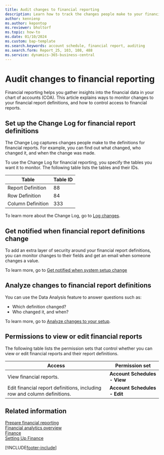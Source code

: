 ```yaml
---
title: Audit changes to financial reporting
description: Learn how to track the changes people make to your financial reports.
author: kennienp
ms.author: kepontop
ms.reviewer: bholtorf
ms.topic: how-to
ms.date: 01/10/2024
ms.custom: bap-template
ms.search.keywords: account schedule, financial report, auditing
ms.search.form: Report_25, 103, 108, 488
ms.service: dynamics-365-business-central
---
```

# Audit changes to financial reporting

Financial reporting helps you gather insights into the financial data in your chart of accounts (COA). This article explains ways to monitor changes to your financial report definitions, and how to control access to financial reports.

## Set up the Change Log for financial report definitions

The Change Log captures changes people make to the definitions for financial reports. For example, you can find out what changed, who changed it, and when the change was made.

To use the Change Log for financial reporting, you specify the tables you want it to monitor. The following table lists the tables and their IDs.

| Table | Table ID |
|------ | -------- |
| Report Definition       | 88  |
| Row Definition          | 84  |
| Column Definition       | 333 |

To learn more about the Change Log, go to [Log changes](across-log-changes.md).

## Get notified when financial report definitions change

To add an extra layer of security around your financial report definitions, you can monitor changes to their fields and get an email when someone changes a value. 

To learn more, go to [Get notified when system setup change](across-setup-auditing.md#get-notified-when-system-setup-change)

## Analyze changes to financial report definitions

You can use the Data Analysis feature to answer questions such as:

- Which definition changed?
- Who changed it, and when?

To learn more, go to [Analyze changes to your setup](across-setup-auditing.md#analyze-changes-to-your-setup).

## Permissions to view or edit financial reports

The following table lists the permission sets that control whether you can view or edit financial reports and their report definitions.

| Access   | Permission set |
|------------------------| ---------------------- |
| View financial reports. | **Account Schedules - View** |
| Edit financial report definitions, including row and column definitions. | **Account Schedules - Edit** |

## Related information

[Prepare financial reporting](bi-how-work-account-schedule.md)  
[Financial analytics overview](bi.md)  
[Finance](finance.md)  
[Setting Up Finance](finance-setup-finance.md)  

[!INCLUDE[footer-include](includes/footer-banner.md)]